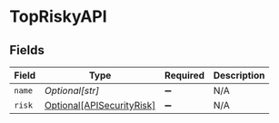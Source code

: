 # TopRiskyAPI


## Fields

| Field                                                               | Type                                                                | Required                                                            | Description                                                         |
| ------------------------------------------------------------------- | ------------------------------------------------------------------- | ------------------------------------------------------------------- | ------------------------------------------------------------------- |
| `name`                                                              | *Optional[str]*                                                     | :heavy_minus_sign:                                                  | N/A                                                                 |
| `risk`                                                              | [Optional[APISecurityRisk]](../../models/shared/apisecurityrisk.md) | :heavy_minus_sign:                                                  | N/A                                                                 |